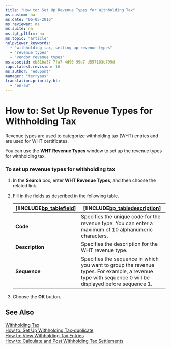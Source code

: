 ```yaml
---
title: "How to: Set Up Revenue Types for Withholding Tax"
ms.custom: na
ms.date: "06-05-2016"
ms.reviewer: na
ms.suite: na
ms.tgt_pltfrm: na
ms.topic: "article"
helpviewer_keywords: 
  - "withholding tax, setting up revenue types"
  - "revenue types"
  - "vendor revenue types"
ms.assetid: eb81ba57-7fa7-4d90-99d7-d557103e799d
caps.latest.revision: 16
ms.author: "edupont"
manager: "terryaus"
translation.priority.ht: 
  - "en-au"
---
```

# How to: Set Up Revenue Types for Withholding Tax
Revenue types are used to categorize withholding tax \(WHT\) entries and are used for WHT certificates.  
  
 You can use the **WHT Revenue Types** window to set up the revenue types for withholding tax.  
  
### To set up revenue types for withholding tax  
  
1.  In the **Search** box, enter **WHT Revenue Types**, and then choose the related link.  
  
2.  Fill in the fields as described in the following table.  
  
    |[!INCLUDE[bp_tablefield](../../ApplicationDesign/includes/bp_tablefield_md.md)]|[!INCLUDE[bp_tabledescription](../../ApplicationDesign/includes/bp_tabledescription_md.md)]|  
    |---------------------------------|---------------------------------------|  
    |**Code**|Specifies the unique code for the revenue type. You can enter a maximum of 10 alphanumeric characters.|  
    |**Description**|Specifies the description for the WHT revenue type.|  
    |**Sequence**|Specifies the sequence in which you want to group the revenue types. For example, a revenue type with sequence 0 will be displayed before sequence 1.|  
  
3.  Choose the **OK** button.  
  
## See Also  
 [Withholding Tax](../../LocalFunctionalityForMicrosoftDynamicsNav2016/Australia/withholding-tax.md)   
 [How to: Set Up Withholding Tax\-duplicate](../../LocalFunctionalityForMicrosoftDynamicsNav2016/Italy/how-to-set-up-withholding-tax-duplicate.md)   
 [How to: View Withholding Tax Entries](../../LocalFunctionalityForMicrosoftDynamicsNav2016/Australia/how-to-view-withholding-tax-entries.md)   
 [How to: Calculate and Post Withholding Tax Settlements](../../LocalFunctionalityForMicrosoftDynamicsNav2016/Australia/how-to-calculate-and-post-withholding-tax-settlements.md)